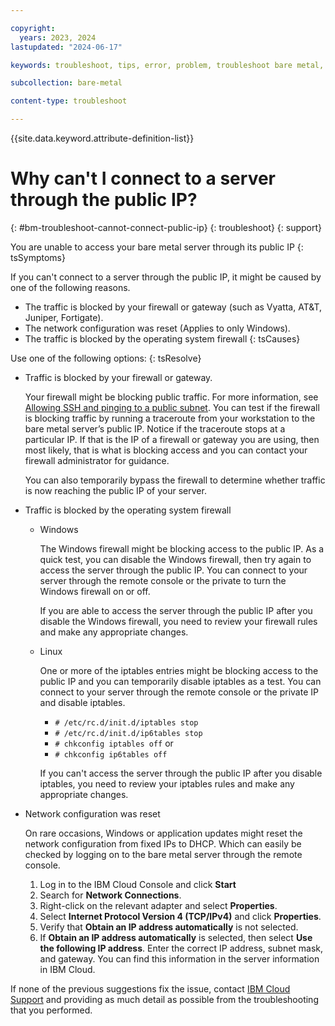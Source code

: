 ```yaml
---

copyright:
  years: 2023, 2024
lastupdated: "2024-06-17"

keywords: troubleshoot, tips, error, problem, troubleshoot bare metal, bare metal troubleshooting

subcollection: bare-metal

content-type: troubleshoot

---
```


{{site.data.keyword.attribute-definition-list}}

# Why can't I connect to a server through the public IP?
{: #bm-troubleshoot-cannot-connect-public-ip}
{: troubleshoot}
{: support}

You are unable to access your bare metal server through its public IP
{: tsSymptoms}

If you can't connect to a server through the public IP, it might be caused by one of the following reasons.

- The traffic is blocked by your firewall or gateway (such as Vyatta, AT&T, Juniper, Fortigate).
- The network configuration was reset (Applies to only Windows).
- The traffic is blocked by the operating system firewall
{: tsCauses}

Use one of the following options:
{: tsResolve}

- Traffic is blocked by your firewall or gateway.

   Your firewall might be blocking public traffic. For more information, see [Allowing SSH and pinging to a public subnet](https://cloud.ibm.com/docs/vsrx?topic=vsrx-allowing-ssh-and-pinging-to-a-public-subnet). You can test if the firewall is blocking traffic by running a traceroute from your workstation to the bare metal server’s public IP. Notice if the traceroute stops at a particular IP. If that is the IP of a firewall or gateway you are using, then most likely, that is what is blocking access and you can contact your firewall administrator for guidance.

   You can also temporarily bypass the firewall to determine whether traffic is now reaching the public IP of your server.

- Traffic is blocked by the operating system firewall

   - Windows

      The Windows firewall might be blocking access to the public IP. As a quick test, you can disable the Windows firewall, then try again to access the server through the public IP. You can connect to your server through the remote console or the private to turn the Windows firewall on or off.

      If you are able to access the server through the public IP after you disable the Windows firewall, you need to review your firewall rules and make any appropriate changes.

   - Linux

      One or more of the iptables entries might be blocking access to the public IP and you can temporarily disable iptables as a test. You can connect to your server through the remote console or the private IP and disable iptables.

      - `# /etc/rc.d/init.d/iptables stop`
      - `# /etc/rc.d/init.d/ip6tables stop`
      - `# chkconfig iptables off` or
      - `# chkconfig ip6tables off`

      If you can't access the server through the public IP after you disable iptables, you need to review your iptables rules and make any appropriate changes.

- Network configuration was reset

   On rare occasions, Windows or application updates might reset the network configuration from fixed IPs to DHCP. Which can easily be checked by logging on to the bare metal server through the remote console.

   1. Log in to the IBM Cloud Console and click **Start**
   1. Search for **Network Connections**.
   1. Right-click on the relevant adapter and select **Properties**.
   1. Select **Internet Protocol Version 4 (TCP/IPv4)** and click **Properties**.
   1. Verify that **Obtain an IP address automatically** is not selected.
   1. If **Obtain an IP address automatically** is selected, then select **Use the following IP address**. Enter the correct IP address, subnet mask, and gateway. You can find this information in the server information in IBM Cloud.

If none of the previous suggestions fix the issue, contact [IBM Cloud Support](https://cloud.ibm.com/docs/bare-metal?topic=bare-metal-gettinghelp) and providing as much detail as possible from the troubleshooting that you performed.
